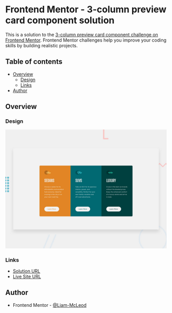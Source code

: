# Frontend Mentor - 3-column preview card component solution

This is a solution to the [3-column preview card component challenge on Frontend Mentor](https://www.frontendmentor.io/challenges/3column-preview-card-component-pH92eAR2-). Frontend Mentor challenges help you improve your coding skills by building realistic projects.

## Table of contents

- [Overview](#overview)
  - [Design](#design)
  - [Links](#links)
- [Author](#author)

## Overview

### Design

![Design preview for the 3-column preview card component coding challenge](./design/desktop-preview.jpg)

### Links

-  [Solution URL](https://www.frontendmentor.io/solutions/qr-code-component-4BsDe4QGnm)
-  [Live Site URL](https://liam-mcleod.github.io/FrontendMentor-QR-Code-Component/)

## Author
- Frontend Mentor - [@Liam-McLeod](https://www.frontendmentor.io/profile/Liam-McLeod)

